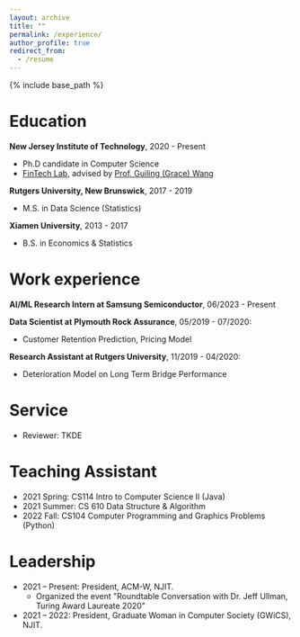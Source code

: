 ```yaml
---
layout: archive
title: ""
permalink: /experience/
author_profile: true
redirect_from:
  - /resume
---
```


{% include base_path %}

Education
======
**New Jersey Institute of Technology**, 2020 - Present
* Ph.D candidate in Computer Science
* [FinTech Lab](https://fintechlab-njit.netlify.app), advised by [Prof. Guiling (Grace) Wang](https://web.njit.edu/~gwang/index.html)

**Rutgers University, New Brunswick**, 2017 - 2019
* M.S. in Data Science (Statistics)

**Xiamen University**, 2013 - 2017
* B.S. in Economics & Statistics


Work experience
======
**AI/ML Research Intern at Samsung Semiconductor**, 06/2023 - Present

**Data Scientist at Plymouth Rock Assurance**, 05/2019 - 07/2020: 
* Customer Retention Prediction, Pricing Model

**Research Assistant at Rutgers University**, 11/2019 - 04/2020:
* Deterioration Model on Long Term Bridge Performance
  
Service
======
* Reviewer: TKDE

Teaching Assistant
======
*  2021 Spring: CS114 Intro to Computer Science II (Java)
*  2021 Summer: CS 610 Data Structure & Algorithm
*  2022 Fall: CS104 Computer Programming and Graphics Problems (Python)
  
Leadership
======
* 2021 – Present: President, ACM-W, NJIT.
  *  Organized the event "Roundtable Conversation with Dr. Jeff Ullman, Turing Award Laureate 2020"
* 2021 – 2022: President, Graduate Woman in Computer Society (GWiCS), NJIT.
